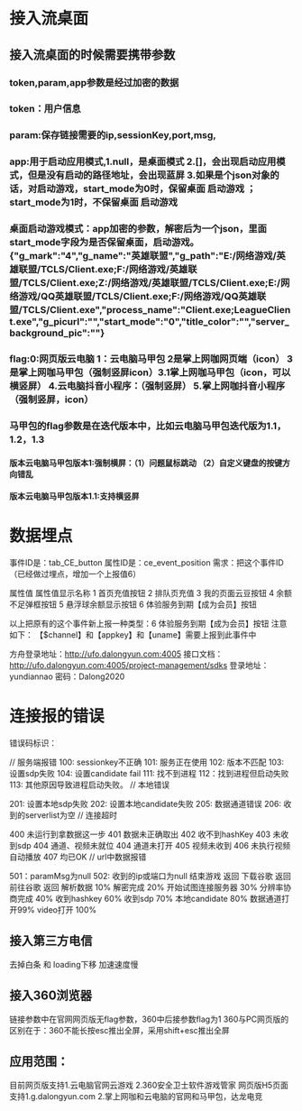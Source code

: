 #  接入流桌面

## 接入流桌面的时候需要携带参数
### token,param,app参数是经过加密的数据
### token：用户信息
### param:保存链接需要的ip,sessionKey,port,msg,
### app:用于启动应用模式,1.null，是桌面模式  2.[]，会出现启动应用模式，但是没有启动的路径地址，会出现蓝屏  3.如果是个json对象的话，对启动游戏，start_mode为0时，保留桌面 启动游戏 ；start_mode为1时，不保留桌面 启动游戏
### 桌面启动游戏模式：app加密的参数，解密后为一个json，里面start_mode字段为是否保留桌面，启动游戏。{"g_mark":"4","g_name":"英雄联盟","g_path":"E:/网络游戏/英雄联盟/TCLS/Client.exe;F:/网络游戏/英雄联盟/TCLS/Client.exe;Z:/网络游戏/英雄联盟/TCLS/Client.exe;E:/网络游戏/QQ英雄联盟/TCLS/Client.exe;F:/网络游戏/QQ英雄联盟/TCLS/Client.exe","process_name":"Client.exe;LeagueClient.exe","g_picurl":"","start_mode":"0","title_color":"","server_background_pic":""}
### flag:0:网页版云电脑 1：云电脑马甲包 2是掌上网咖网页端（icon） 3是掌上网咖马甲包（强制竖屏icon）3.1掌上网咖马甲包（icon，可以横竖屏）  4.云电脑抖音小程序：（强制竖屏）  5.掌上网咖抖音小程序（强制竖屏，icon）
### 马甲包的flag参数是在迭代版本中，比如云电脑马甲包迭代版为1.1，1.2，1.3
#### 版本云电脑马甲包版本1:强制横屏：（1）问题鼠标跳动  （2）自定义键盘的按键方向错乱
#### 版本云电脑马甲包版本1.1:支持横竖屏
 

# 数据埋点

事件ID是：tab_CE_button
属性ID是：ce_event_position
需求：把这个事件ID（已经做过埋点，增加一个上报值6）

属性值  属性值显示名称
1  首页充值按钮
2  排队页充值
3  我的页面云豆按钮
4  余额不足弹框按钮
5  悬浮球余额显示按钮
6          体验服务到期【成为会员】按钮

以上把原有的这个事件新上报一种类型：6          体验服务到期【成为会员】按钮
注意如下： 【$channel】和【appkey】和【uname】需要上报到此事件中

方舟登录地址：http://ufo.dalongyun.com:4005
接口文档：http://ufo.dalongyun.com:4005/project-management/sdks
登录地址：yundiannao
密码：Dalong2020


# 连接报的错误
错误码标识：

// 服务端报错
100: sessionkey不正确
101: 服务正在使用
102: 版本不匹配
103: 设置sdp失败
104: 设置candidate fail
111: 找不到进程
112：找到进程但启动失败
113: 其他原因导致进程启动失败。
// 本地错误

201: 设置本地sdp失败
202: 设置本地candidate失败
205: 数据通道错误
206: 收到的serverlist为空
// 连接超时

400 未运行到拿数据这一步
401 数据未正确取出
402 收不到hashKey
403 未收到sdp
404 通道、视频未就位
404 通道未打开
405 视频未收到
406 未执行视频自动播放
407 均已OK
// url中数据报错

501：paramMsg为null
502: 收到的ip或端口为null
结束游戏 返回
下载谷歌 返回
前往谷歌
返回
解析数据 10%
解密完成 20%
开始试图连接服务器 30%
分辨率协商完成 40%
收到hashkey 60%
收到sdp 70%
本地candidate 80%
数据通道打开99%
video打开 100%


## 接入第三方电信
去掉白条 和 loading下移  加速速度慢 

## 接入360浏览器
链接参数中在官网网页版无flag参数，360中后接参数flag为1
360与PC网页版的区别在于：360不能长按esc推出全屏，采用shift+esc推出全屏


## 应用范围：
目前网页版支持1.云电脑官网云游戏    2.360安全卫士软件游戏管家
网页版H5页面支持1.g.dalongyun.com   2.掌上网咖和云电脑的官网和马甲包，达龙电竞